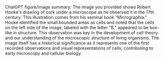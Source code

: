 ChatGPT figure/image summary: The image you provided shows Robert Hooke's drawing of cork under a microscope as he observed it in the 17th century. This illustration comes from his seminal book "Micrographia." Hooke identified the small bounded areas as cells and noted that the cells on the left side of the image, labeled with the letter "B," appeared to be box-like in structure. This observation was key in the development of cell theory and our understanding of the microscopic structure of living organisms. The image itself has a historical significance as it represents one of the first recorded observations and visual representations of cells, contributing to early microscopy and cellular biology.